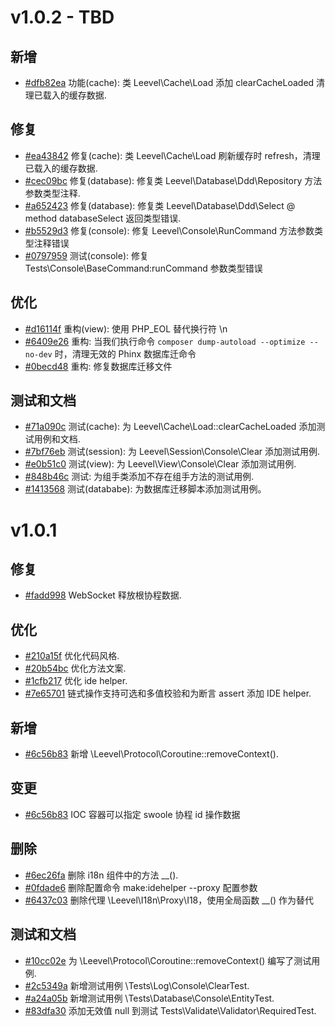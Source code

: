 # v1.0.2 - TBD

## 新增

- [#dfb82ea](https://github.com/hunzhiwange/framework/commit/ef17c7be35b31e42a117d489d8d4ab3f90d3620f) 功能(cache):  类 Leevel\Cache\Load 添加 clearCacheLoaded 清理已载入的缓存数据.

## 修复

- [#ea43842](https://github.com/hunzhiwange/framework/commit/ea43842dd96054258948e8c623d60279b0430c29) 修复(cache): 类 Leevel\Cache\Load 刷新缓存时 refresh，清理已载入的缓存数据.
- [#cec09bc](https://github.com/hunzhiwange/framework/commit/cec09bc7146c0d48c5c97c61e69e41dee40ac0af) 修复(database): 修复类 Leevel\Database\Ddd\Repository 方法参数类型注释.
- [#a652423](https://github.com/hunzhiwange/framework/commit/a65242334c42641e31d1f58a1e087651741c795a) 修复(database): 修复类 Leevel\Database\Ddd\Select @ method databaseSelect 返回类型错误.
- [#b5529d3](https://github.com/hunzhiwange/framework/commit/b5529d340f176605ab2740d7cb919c9070e99b1b) 修复(console): 修复 Leevel\Console\RunCommand 方法参数类型注释错误
- [#0797959](https://github.com/hunzhiwange/framework/commit/07979595683fbbf7b48f03724f54b49d7da8dc4f) 测试(console): 修复 Tests\Console\BaseCommand:runCommand 参数类型错误

## 优化

- [#d16114f](https://github.com/hunzhiwange/framework/commit/d16114fac898f2d3b4fcc97828a4f23be568aa05) 重构(view): 使用 PHP_EOL 替代换行符 \n
- [#6409e26](https://github.com/hunzhiwange/framework/commit/6409e264bdc280c1c2ae04d2a9ab03f3bfd02f24) 重构: 当我们执行命令 `composer dump-autoload --optimize --no-dev` 时，清理无效的 Phinx 数据库迁命令
- [#0becd48](https://github.com/hunzhiwange/framework/commit/0becd48eedef45be917af52f85ea2cdc69ecb084) 重构: 修复数据库迁移文件

## 测试和文档

- [#71a090c](https://github.com/hunzhiwange/framework/commit/71a090ce8504d77445783e562ae8691c32bd7886) 测试(cache): 为 Leevel\Cache\Load::clearCacheLoaded 添加测试用例和文档.
- [#7bf76eb](https://github.com/hunzhiwange/framework/commit/7bf76ebe892be1ea541d6fc6d9dadb2a71fa0508) 测试(session): 为 Leevel\Session\Console\Clear 添加测试用例.
- [#e0b51c0](https://github.com/hunzhiwange/framework/commit/e0b51c00397057e2d10d0b5ee9df4912ecf1d1a0) 测试(view): 为 Leevel\View\Console\Clear 添加测试用例.
- [#848b46c](https://github.com/hunzhiwange/framework/commit/848b46cf4c367eb52770c4b9625be3ec25d6e11f) 测试: 为组手类添加不存在组手方法的测试用例.
- [#1413568](https://github.com/hunzhiwange/framework/commit/1413568f17f6b5860a510e1d77f8c447463211e8) 测试(datababe): 为数据库迁移脚本添加测试用例。

# v1.0.1

## 修复 

- [#fadd998](https://github.com/hunzhiwange/framework/commit/fadd99826f2ae917df0534be22eabd17e59dae05) WebSocket 释放根协程数据.

## 优化

- [#210a15f](https://github.com/hunzhiwange/framework/commit/210a15f710318d40dc115350afbb116bf7418b77) 优化代码风格.
- [#20b54bc](https://github.com/hunzhiwange/framework/commit/20b54bc1856bb8c835271f65fd57f42d87c7e789) 优化方法文案.
- [#1cfb217](https://github.com/hunzhiwange/framework/commit/1cfb217e8d4b454dff9ff2b2aa256276f1687132) 优化 ide helper.
- [#7e65701](https://github.com/hunzhiwange/framework/commit/7e657012736cc95520cf70448882c0ed87635b76) 链式操作支持可选和多值校验和为断言 assert 添加 IDE helper.

## 新增

- [#6c56b83](https://github.com/hunzhiwange/framework/commit/6c56b837e5083a64ca3ee8e20af574af253aa6a8) 新增 \Leevel\Protocol\Coroutine::removeContext().

## 变更

- [#6c56b83](https://github.com/hunzhiwange/framework/commit/6c56b837e5083a64ca3ee8e20af574af253aa6a8) IOC 容器可以指定 swoole 协程  id 操作数据

## 删除

- [#6ec26fa](https://github.com/hunzhiwange/framework/commit/6ec26fa92ffc8594623e3fb4da934082b0927a33) 删除 i18n 组件中的方法 __().
- [#0fdade6](https://github.com/hunzhiwange/framework/commit/0fdade66c9ad0a59293d987514916a0c1f66835c) 删除配置命令 make:idehelper --proxy 配置参数 
- [#6437c03](https://github.com/hunzhiwange/framework/commit/6437c0350efa87c417877974b8eb491ad322b3f6) 删除代理 \Leevel\I18n\Proxy\I18，使用全局函数 __() 作为替代

## 测试和文档

- [#10cc02e](https://github.com/hunzhiwange/framework/commit/10cc02e3d4823e95535b02da7a51b3ab88a2edfa) 为 \Leevel\Protocol\Coroutine::removeContext() 编写了测试用例.
- [#2c5349a](https://github.com/hunzhiwange/framework/commit/347aad7e9a71cf5294e5bd63060419e573971472) 新增测试用例 \Tests\Log\Console\ClearTest.
- [#a24a05b](https://github.com/hunzhiwange/framework/commit/ad74c497b9ae9cbc41b3517fdfceabfc61e0d866) 新增测试用例 \Tests\Database\Console\EntityTest.
- [#83dfa30](https://github.com/hunzhiwange/framework/commit/83dfa300647c7144c22b63f546bc72297500d258) 添加无效值 null 到测试 Tests\Validate\Validator\RequiredTest.
